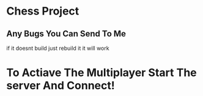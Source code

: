 <h1>Chess Project</h1>
<h2>Any Bugs You Can Send To Me</h2>
if it doesnt build just rebuild it it will work

<h1>To Actiave The Multiplayer Start The server And Connect!</h1>
